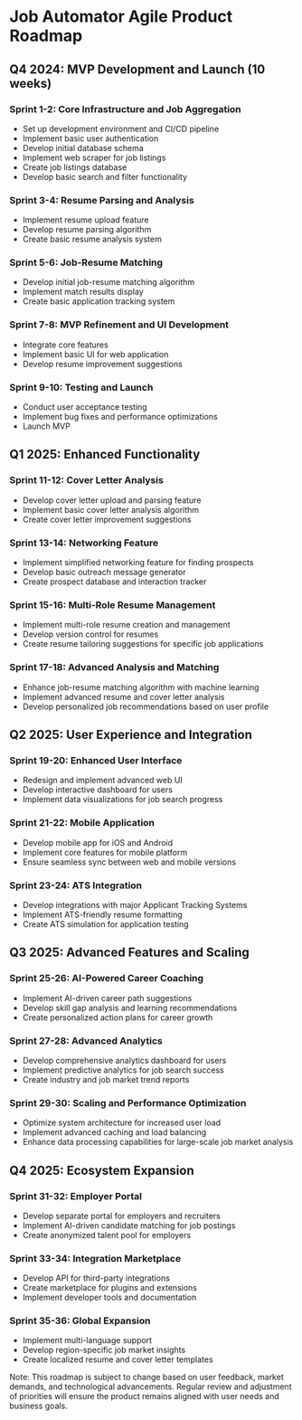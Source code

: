 # Job Automator Agile Product Roadmap

## Q4 2024: MVP Development and Launch (10 weeks)

### Sprint 1-2: Core Infrastructure and Job Aggregation

- Set up development environment and CI/CD pipeline
- Implement basic user authentication
- Develop initial database schema
- Implement web scraper for job listings
- Create job listings database
- Develop basic search and filter functionality

### Sprint 3-4: Resume Parsing and Analysis

- Implement resume upload feature
- Develop resume parsing algorithm
- Create basic resume analysis system

### Sprint 5-6: Job-Resume Matching

- Develop initial job-resume matching algorithm
- Implement match results display
- Create basic application tracking system

### Sprint 7-8: MVP Refinement and UI Development

- Integrate core features
- Implement basic UI for web application
- Develop resume improvement suggestions

### Sprint 9-10: Testing and Launch

- Conduct user acceptance testing
- Implement bug fixes and performance optimizations
- Launch MVP

## Q1 2025: Enhanced Functionality

### Sprint 11-12: Cover Letter Analysis

- Develop cover letter upload and parsing feature
- Implement basic cover letter analysis algorithm
- Create cover letter improvement suggestions

### Sprint 13-14: Networking Feature

- Implement simplified networking feature for finding prospects
- Develop basic outreach message generator
- Create prospect database and interaction tracker

### Sprint 15-16: Multi-Role Resume Management

- Implement multi-role resume creation and management
- Develop version control for resumes
- Create resume tailoring suggestions for specific job applications

### Sprint 17-18: Advanced Analysis and Matching

- Enhance job-resume matching algorithm with machine learning
- Implement advanced resume and cover letter analysis
- Develop personalized job recommendations based on user profile

## Q2 2025: User Experience and Integration

### Sprint 19-20: Enhanced User Interface

- Redesign and implement advanced web UI
- Develop interactive dashboard for users
- Implement data visualizations for job search progress

### Sprint 21-22: Mobile Application

- Develop mobile app for iOS and Android
- Implement core features for mobile platform
- Ensure seamless sync between web and mobile versions

### Sprint 23-24: ATS Integration

- Develop integrations with major Applicant Tracking Systems
- Implement ATS-friendly resume formatting
- Create ATS simulation for application testing

## Q3 2025: Advanced Features and Scaling

### Sprint 25-26: AI-Powered Career Coaching

- Implement AI-driven career path suggestions
- Develop skill gap analysis and learning recommendations
- Create personalized action plans for career growth

### Sprint 27-28: Advanced Analytics

- Develop comprehensive analytics dashboard for users
- Implement predictive analytics for job search success
- Create industry and job market trend reports

### Sprint 29-30: Scaling and Performance Optimization

- Optimize system architecture for increased user load
- Implement advanced caching and load balancing
- Enhance data processing capabilities for large-scale job market analysis

## Q4 2025: Ecosystem Expansion

### Sprint 31-32: Employer Portal

- Develop separate portal for employers and recruiters
- Implement AI-driven candidate matching for job postings
- Create anonymized talent pool for employers

### Sprint 33-34: Integration Marketplace

- Develop API for third-party integrations
- Create marketplace for plugins and extensions
- Implement developer tools and documentation

### Sprint 35-36: Global Expansion

- Implement multi-language support
- Develop region-specific job market insights
- Create localized resume and cover letter templates

Note: This roadmap is subject to change based on user feedback, market demands, and technological advancements. Regular review and adjustment of priorities will ensure the product remains aligned with user needs and business goals.

